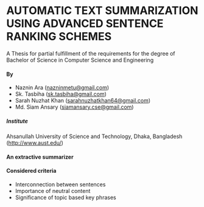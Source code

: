# AUTOMATIC TEXT SUMMARIZATION USING ADVANCED SENTENCE RANKING SCHEMES 
A Thesis for partial fulfillment of the requirements for the degree of Bachelor of Science in Computer Science and Engineering  

#### By
  - Naznin Ara (nazninmetu@gmail.com)
  - Sk. Tasbiha (sk.tasbiha@gmail.com)
  - Sarah Nuzhat Khan (sarahnuzhatkhan64@gmail.com)
  - Md. Siam Ansary (siamansary.cse@gmail.com)

##### Institute 
Ahsanullah University of Science and Technology, Dhaka, Bangladesh (http://www.aust.edu/)

#### An extractive summarizer 
#### Considered criteria 
  - Interconnection between sentences
  - Importance of neutral content 
  - Significance of topic based key phrases
